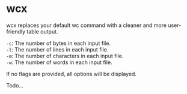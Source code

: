 # wcx

wcx replaces your default wc command with a cleaner and more user-friendly table output.

`-c`: The number of bytes in each input file.\
`-l`: The number of lines in each input file.\
`-m`: The number of characters in each input file.\
`-w`: The number of words in each input file.

If no flags are provided, all options will be displayed.

Todo...
